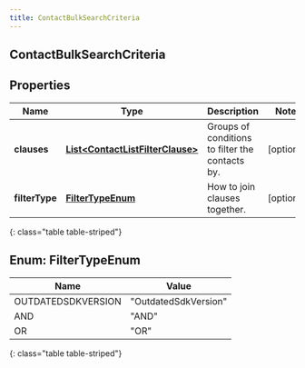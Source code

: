 ```yaml
---
title: ContactBulkSearchCriteria
---
```

## ContactBulkSearchCriteria


## Properties

| Name | Type | Description | Notes |
| ------------ | ------------- | ------------- | ------------- |
| **clauses** | <!----><!---->[**List&lt;ContactListFilterClause&gt;**](ContactListFilterClause.html)<!----> | Groups of conditions to filter the contacts by. |  [optional] |
| **filterType** | [**FilterTypeEnum**](#FilterTypeEnum)<!----> | How to join clauses together. |  [optional] |
{: class="table table-striped"}


<a name="FilterTypeEnum"></a>

## Enum: FilterTypeEnum

| Name | Value |
| ---- | ----- |
| OUTDATEDSDKVERSION | &quot;OutdatedSdkVersion&quot; | 
| AND | &quot;AND&quot; | 
| OR | &quot;OR&quot; | 
{: class="table table-striped"}



